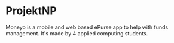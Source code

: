 # ProjektNP

Moneyo is a mobile and web based ePurse app to help with funds management. It's made by 4 applied computing students.
